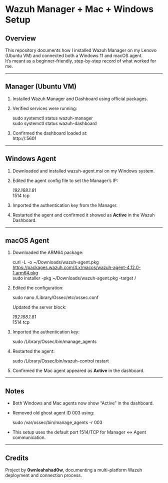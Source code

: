 # Wazuh Manager + Mac + Windows Setup

## Overview
This repository documents how I installed Wazuh Manager on my Lenovo (Ubuntu VM) and connected both a Windows 11 and macOS agent.  
It’s meant as a beginner-friendly, step-by-step record of what worked for me.

---

## Manager (Ubuntu VM)

1. Installed Wazuh Manager and Dashboard using official packages.  
2. Verified services were running:

    sudo systemctl status wazuh-manager  
    sudo systemctl status wazuh-dashboard  

3. Confirmed the dashboard loaded at:  
   http://<your-vm-ip>:5601  

---

## Windows Agent

1. Downloaded and installed wazuh-agent.msi on my Windows system.  
2. Edited the agent config file to set the Manager’s IP:

    <server>  
      <address>192.168.1.81</address>  
      <port>1514</port>  
      <protocol>tcp</protocol>  
    </server>  

3. Imported the authentication key from the Manager.  
4. Restarted the agent and confirmed it showed as **Active** in the Wazuh Dashboard.  

---

## macOS Agent

1. Downloaded the ARM64 package:

    curl -L -o ~/Downloads/wazuh-agent.pkg https://packages.wazuh.com/4.x/macos/wazuh-agent-4.12.0-1.arm64.pkg  
    sudo installer -pkg ~/Downloads/wazuh-agent.pkg -target /  

2. Edited the configuration:

    sudo nano /Library/Ossec/etc/ossec.conf  

   Updated the server block:

    <server>  
      <address>192.168.1.81</address>  
      <port>1514</port>  
      <protocol>tcp</protocol>  
    </server>  

3. Imported the authentication key:

    sudo /Library/Ossec/bin/manage_agents  

4. Restarted the agent:

    sudo /Library/Ossec/bin/wazuh-control restart  

5. Confirmed the Mac agent appeared as **Active** in the dashboard.  

---

## Notes

- Both Windows and Mac agents now show “Active” in the dashboard.  
- Removed old ghost agent ID 003 using:

    sudo /var/ossec/bin/manage_agents -r 003  

- This setup uses the default port 1514/TCP for Manager ↔ Agent communication.  

---

## Credits

Project by **0wnleahshad0w**, documenting a multi-platform Wazuh deployment and connection process.
